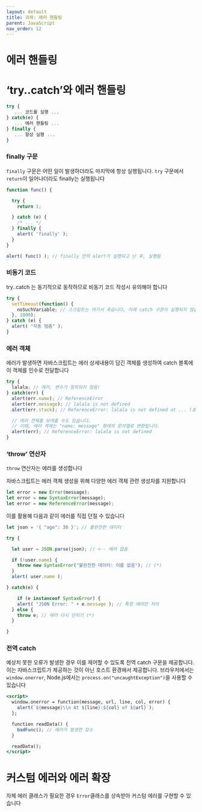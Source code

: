 ```yaml
---
layout: default
title: 과제: 에러 핸들링
parent: JavaScript
nav_order: 12
---
```



# 에러 핸들링

# ‘try..catch’와 에러 핸들링

```jsx
try {
   ... 코드를 실행 ...
} catch(e) {
   ... 에러 핸들링 ...
} finally {
   ... 항상 실행 ...
}
```

### finally 구문

`finally` 구문은 어떤 일이 발생하더라도 마지막에 항상 실행됩니다. `try` 구문에서 `return`이 일어나더라도 finally는 실행됩니다

```jsx
function func() {

  try {
    return 1;

  } catch (e) {
    /* ... */
  } finally {
    alert( 'finally' );
  }
}

alert( func() ); // finally 안의 alert가 실행되고 난 후, 실행됨
```

### 비동기 코드

try..catch 는 동기적으로 동작하므로 비동기 코드 작성시 유의해야 합니다

```jsx
try {
  setTimeout(function() {
    noSuchVariable; // 스크립트는 여기서 죽습니다, 아래 catch 구문이 실행되지 않습니다
  }, 1000);
} catch (e) {
  alert( "작동 멈춤" );
}
```

### 에러 객체

에러가 발생하면 자바스크립트는 에러 상세내용이 담긴 객체를 생성하여 catch 블록에 이 객체를 인수로 전달합니다

```jsx
try {
  lalala; // 에러, 변수가 정의되지 않음!
} catch(err) {
  alert(err.name); // ReferenceError
  alert(err.message); // lalala is not defined
  alert(err.stack); // ReferenceError: lalala is not defined at ... (호출 스택)

  // 에러 전체를 보여줄 수도 있습니다.
  // 이때, 에러 객체는 "name: message" 형태의 문자열로 변환됩니다.
  alert(err); // ReferenceError: lalala is not defined
}
```

### ‘throw’ 연산자

`throw` 연산자는 에러를 생성합니다

자바스크립트는 에러 객체 생성을 위해 다양한 에러 객체 관련 생성자를 지원합니다

```jsx
let error = new Error(message);
let error = new SyntaxError(message);
let error = new ReferenceError(message);
```

이를 활용해 다음과 같이 에러를 직접 던질 수 있습니다

```jsx
let json = '{ "age": 30 }'; // 불완전한 데이터

try {

  let user = JSON.parse(json); // <-- 에러 없음

  if (!user.name) {
    throw new SyntaxError("불완전한 데이터: 이름 없음"); // (*)
  }
  alert( user.name );

} catch(e) {

	if (e instanceof SyntaxError) {
    alert( "JSON Error: " + e.message ); // 특정 에러만 처리
  } else {
    throw e; // 에러 다시 던지기 (*)
  }

}
```

### 전역 catch

예상치 못한 오류가 발생한 경우 이를 제어할 수 있도록 전역 catch 구문을 제공합니다. 이는 자바스크립트가 제공하는 것이 아닌 호스트 환경에서 제공합니다. 브라우저에서는 `window.onerror`, Node.js에서는 `process.on("uncaughtException")`을 사용할 수 있습니다

```jsx
<script>
  window.onerror = function(message, url, line, col, error) {
    alert(`${message}\\n At ${line}:${col} of ${url}`);
  };

  function readData() {
    badFunc(); // 에러가 발생한 장소
  }

  readData();
</script>
```

# 커스텀 에러와 에러 확장

자체 에러 클래스가 필요한 경우 `Error`클래스를 상속받아 커스텀 에러를 구현할 수 있습니다
